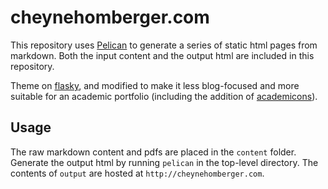 # cheynehomberger.com

This repository uses [Pelican](http://docs.getpelican.com/en/3.6.3/) to generate a series of static html pages from markdown. Both the input content and the output html are included in this repository. 

Theme on [flasky](https://github.com/fjavieralba/flasky), and modified to make it less blog-focused and more suitable for an academic portfolio (including the addition of [academicons](http://jpswalsh.github.io/academicons/#)). 

## Usage

The raw markdown content and pdfs are placed in the `content` folder. Generate the output html by running `pelican` in the top-level directory. The contents of `output` are hosted at `http://cheynehomberger.com`. 

